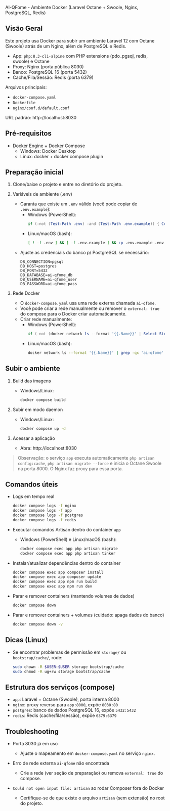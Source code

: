 AI-QFome - Ambiente Docker (Laravel Octane + Swoole, Nginx, PostgreSQL, Redis)

## Visão Geral

Este projeto usa Docker para subir um ambiente Laravel 12 com Octane (Swoole) atrás de um Nginx, além de PostgreSQL e Redis.

- App: `php:8.3-cli-alpine` com PHP extensions (pdo_pgsql, redis, swoole) e Octane
- Proxy: Nginx (porta pública 8030)
- Banco: PostgreSQL 16 (porta 5432)
- Cache/Fila/Sessão: Redis (porta 6379)

Arquivos principais:
- `docker-compose.yaml`
- `Dockerfile`
- `nginx/conf.d/default.conf`

URL padrão: http://localhost:8030

## Pré-requisitos

- Docker Engine + Docker Compose
  - Windows: Docker Desktop
  - Linux: docker + docker compose plugin

## Preparação inicial

1) Clone/baixe o projeto e entre no diretório do projeto.

2) Variáveis de ambiente (.env)
   - Garanta que existe um `.env` válido (você pode copiar de `.env.example`):
     - Windows (PowerShell):
       ```powershell
       if (-not (Test-Path .env) -and (Test-Path .env.example)) { Copy-Item .env.example .env }
       ```
     - Linux/macOS (bash):
       ```bash
       [ ! -f .env ] && [ -f .env.example ] && cp .env.example .env
       ```
   - Ajuste as credenciais do banco p/ PostgreSQL se necessário:
     ```env
     DB_CONNECTION=pgsql
     DB_HOST=postgres
     DB_PORT=5432
     DB_DATABASE=ai-qfome_db
     DB_USERNAME=ai-qfome_user
     DB_PASSWORD=ai-qfome_pass
     ```

3) Rede Docker
   - O `docker-compose.yaml` usa uma rede externa chamada `ai-qfome`.
   - Você pode criar a rede manualmente ou remover o `external: true` do compose para o Docker criar automaticamente.
   - Criar rede manualmente:
     - Windows (PowerShell):
       ```powershell
       if (-not (docker network ls --format '{{.Name}}' | Select-String -SimpleMatch '^ai-qfome$')) { docker network create ai-qfome }
       ```
     - Linux/macOS (bash):
       ```bash
       docker network ls --format '{{.Name}}' | grep -qx 'ai-qfome' || docker network create ai-qfome
       ```

## Subir o ambiente

1) Build das imagens
   - Windows/Linux:
     ```bash
     docker compose build
     ```

2) Subir em modo daemon
   - Windows/Linux:
     ```bash
     docker compose up -d
     ```

3) Acessar a aplicação
   - Abra: http://localhost:8030

> Observação: o serviço `app` executa automaticamente `php artisan config:cache`, `php artisan migrate --force` e inicia o Octane Swoole na porta 8000. O Nginx faz proxy para essa porta.

## Comandos úteis

- Logs em tempo real
  ```bash
  docker compose logs -f nginx
  docker compose logs -f app
  docker compose logs -f postgres
  docker compose logs -f redis
  ```

- Executar comandos Artisan dentro do container `app`
  - Windows (PowerShell) e Linux/macOS (bash):
    ```bash
    docker compose exec app php artisan migrate
    docker compose exec app php artisan tinker
    ```

- Instalar/atualizar dependências dentro do container
  ```bash
  docker compose exec app composer install
  docker compose exec app composer update
  docker compose exec app npm run build
  docker compose exec app npm run dev
  ```

- Parar e remover containers (mantendo volumes de dados)
  ```bash
  docker compose down
  ```

- Parar e remover containers + volumes (cuidado: apaga dados do banco)
  ```bash
  docker compose down -v
  ```

## Dicas (Linux)

- Se encontrar problemas de permissão em `storage/` ou `bootstrap/cache/`, rode:
  ```bash
  sudo chown -R $USER:$USER storage bootstrap/cache
  sudo chmod -R ug+rw storage bootstrap/cache
  ```

## Estrutura dos serviços (compose)

- `app`: Laravel + Octane (Swoole), porta interna 8000
- `nginx`: proxy reverso para `app:8000`, expõe `8030:80`
- `postgres`: banco de dados PostgreSQL 16, expõe `5432:5432`
- `redis`: Redis (cache/fila/sessão), expõe `6379:6379`

## Troubleshooting

- Porta 8030 já em uso
  - Ajuste o mapeamento em `docker-compose.yaml` no serviço `nginx`.

- Erro de rede externa `ai-qfome` não encontrada
  - Crie a rede (ver seção de preparação) ou remova `external: true` do compose.

- `Could not open input file: artisan` ao rodar Composer fora do Docker
  - Certifique-se de que existe o arquivo `artisan` (sem extensão) no root do projeto.